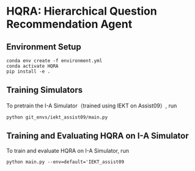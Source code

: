 # HQRA: Hierarchical Question Recommendation Agent


## Environment Setup

```
conda env create -f environment.yml
conda activate HQRA
pip install -e .
```



## Training Simulators 

To pretrain the I-A Simulator（trained using IEKT on Assist09）, run

```
python git_envs/iekt_assist09/main.py
```


## Training and Evaluating HQRA on I-A Simulator

To train and evaluate HQRA on I-A Simulator, run

```
python main.py --env=default='IEKT_assist09
```
